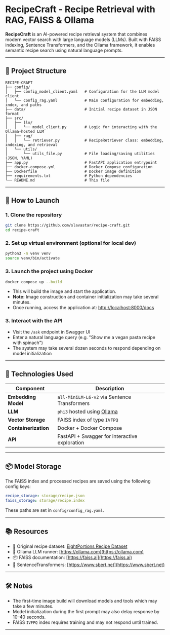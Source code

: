 # RecipeCraft - Recipe Retrieval with RAG, FAISS & Ollama

**RecipeCraft** is an AI-powered recipe retrieval system that combines modern vector search with large language models (LLMs). Built with FAISS indexing, Sentence Transformers, and the Ollama framework, it enables semantic recipe search using natural language prompts.

---

## 📁 Project Structure

```
RECIPE-CRAFT
├── config/
│   ├── config_model_client.yaml   # Configuration for the LLM model client
│   └── config_rag.yaml            # Main configuration for embedding, index, and paths
├── data/                          # Initial recipe dataset in JSON format
├── src/
│   ├── llm/
│   │   └── model_client.py        # Logic for interacting with the Ollama-hosted LLM
│   ├── rag/
│   │   └── retriever.py           # RecipeRetriever class: embedding, indexing, and retrieval
│   └── utils/
│       └── utils_file.py          # File loading/saving utilities (JSON, YAML)
├── app.py                         # FastAPI application entrypoint
├── docker-compose.yml             # Docker Compose configuration
├── Dockerfile                     # Docker image definition
├── requirements.txt               # Python dependencies
└── README.md                      # This file
```

---

## 🚀 How to Launch

### 1. Clone the repository
```bash
git clone https://github.com/slavastar/recipe-craft.git
cd recipe-craft
```

### 2. Set up virtual environment (optional for local dev)
```bash
python3 -m venv venv
source venv/bin/activate
```

### 3. Launch the project using Docker
```bash
docker compose up --build
```

- This will build the image and start the application.
- **Note:** Image construction and container initialization may take several minutes.
- Once running, access the application at: [http://localhost:8000/docs](http://localhost:8000/docs)

### 3. Interact with the API
- Visit the `/ask` endpoint in Swagger UI
- Enter a natural language query (e.g. "Show me a vegan pasta recipe with spinach")
- The system may take several dozen seconds to respond depending on model initialization

---

## 🧠 Technologies Used

| Component        | Description                                    |
|------------------|------------------------------------------------|
| **Embedding Model** | `all-MiniLM-L6-v2` via Sentence Transformers |
| **LLM**          | `phi3` hosted using [Ollama](https://ollama.com) |
| **Vector Storage** | FAISS index of type `IVFPQ`                   |
| **Containerization** | Docker + Docker Compose                     |
| **API**          | FastAPI + Swagger for interactive exploration  |

---

## 📦 Model Storage

The FAISS index and processed recipes are saved using the following config keys:

```yaml
recipe_storage: storage/recipe.json
faiss_storage: storage/recipe.index
```

These paths are set in `config/config_rag.yaml`.

---

## 📚 Resources

- 📖 Original recipe dataset: [EightPortions Recipe Dataset](https://eightportions.com/datasets/Recipes/)
- 🔗 Ollama LLM runner: [https://ollama.com](https://ollama.com)
- 📦 FAISS documentation: [https://faiss.ai](https://faiss.ai)
- 🤗 SentenceTransformers: [https://www.sbert.net](https://www.sbert.net)

---

## 🛠️ Notes

- The first-time image build will download models and tools which may take a few minutes.
- Model initialization during the first prompt may also delay response by 10–40 seconds.
- FAISS `IVFPQ` index requires training and may not respond until trained.

---